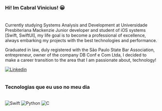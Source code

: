#
### Hi! Im Cabral Vinicius! 😀
#
Currently studying Systems Analysis and Development at Universidade Presbiteriana Mackenzie
Junior developer and student of iOS systems [Swift, SwiftUI], my life goal is to become a professional of excellence, always embarking my projects with the best technologies and performance.

Graduated in law, duly registered with the São Paulo State Bar Association, entrepreneur, owner of the company DB Conf e Com Ltda, I decided to make a career transition to the area that I am passionate about, technology!

[![Linkedin](https://img.shields.io/badge/LinkedIn-0077B5?style=for-the-badge&logo=linkedin&logoColor=white/)](https://www.linkedin.com/in/cabral-vm/)





#
### Tecnologias que eu uso no meu dia
  
<div style="display: inline_block"></br>
    <img align="center" alt="Swift" src="https://img.shields.io/badge/Swift-FA7343?style=for-the-badge&logo=swift&logoColor=white"/>
    <img align="center" alt="Python" src="https://img.shields.io/badge/Python-14354C?style=for-the-badge&logo=python&logoColor=white"/>
    <img align="center" alt="C" src="https://img.shields.io/badge/C-00599C?style=for-the-badge&logo=c&logoColor=white"/>

</div>

